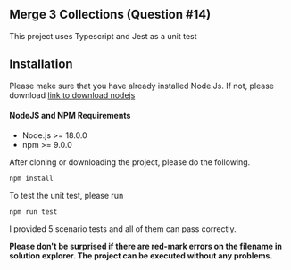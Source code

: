## Merge 3 Collections (Question #14)
This project uses Typescript and Jest as a unit test

## Installation
Please make sure that you have already installed Node.Js. If not, please download [link to download nodejs](https://nodejs.org/en/download/)

#### NodeJS and NPM Requirements
- Node.js >= 18.0.0
- npm >= 9.0.0

After cloning or downloading the project, please do the following.

```js
npm install
```

To test the unit test, please run
```js
npm run test
````

I provided 5 scenario tests and all of them can pass correctly.

**Please don't be surprised if there are red-mark errors on the filename in solution explorer. The project can be executed without any problems.**